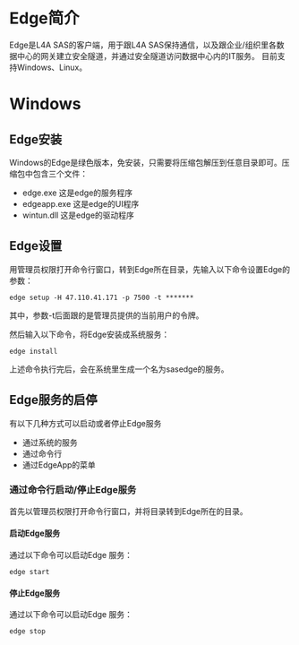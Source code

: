 # Edge简介
Edge是L4A SAS的客户端，用于跟L4A SAS保持通信，以及跟企业/组织里各数据中心的网关建立安全隧道，并通过安全隧道访问数据中心内的IT服务。
目前支持Windows、Linux。

# Windows
## Edge安装
Windows的Edge是绿色版本，免安装，只需要将压缩包解压到任意目录即可。压缩包中包含三个文件：

- edge.exe 这是edge的服务程序
- edgeapp.exe 这是edge的UI程序
- wintun.dll 这是edge的驱动程序

## Edge设置
用管理员权限打开命令行窗口，转到Edge所在目录，先输入以下命令设置Edge的参数：

```
edge setup -H 47.110.41.171 -p 7500 -t *******
```

其中，参数-t后面跟的是管理员提供的当前用户的令牌。

然后输入以下命令，将Edge安装成系统服务：

```
edge install
```
上述命令执行完后，会在系统里生成一个名为sasedge的服务。

## Edge服务的启停
有以下几种方式可以启动或者停止Edge服务

- 通过系统的服务
- 通过命令行
- 通过EdgeApp的菜单

### 通过命令行启动/停止Edge服务

首先以管理员权限打开命令行窗口，并将目录转到Edge所在的目录。

#### 启动Edge服务
通过以下命令可以启动Edge 服务：

```
edge start
```

#### 停止Edge服务
通过以下命令可以启动Edge 服务：

```
edge stop
```
